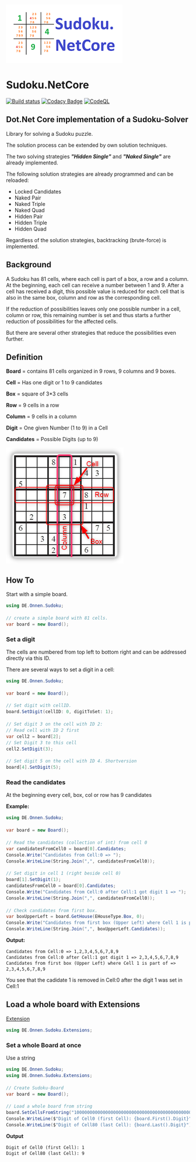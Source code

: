 <img src="Sudoku_Net-CoreV1_320x160.png" width="320">

# Sudoku.NetCore

[![Build status](https://ci.appveyor.com/api/projects/status/p3ke0nr0fhpk2o7f?svg=true)](https://ci.appveyor.com/project/diogenes25/sudoku-netcore-jlyw2)
[![Codacy Badge](https://app.codacy.com/project/badge/Grade/82eefb090e91426c9c293856039efb15)](https://app.codacy.com/gh/diogenes25/Sudoku.NetCore/dashboard?utm_source=gh&utm_medium=referral&utm_content=&utm_campaign=Badge_grade)
[![CodeQL](https://github.com/diogenes25/Sudoku.NetCore/actions/workflows/codeql.yml/badge.svg)](https://github.com/diogenes25/Sudoku.NetCore/actions/workflows/codeql.yml)

## Dot.Net Core implementation of a Sudoku-Solver

Library for solving a Sudoku puzzle.

The solution process can be extended by own solution techniques.

The two solving strategies ***"Hidden Single"*** and ***"Naked Single"*** are already implemented.

The following solution strategies are already programmed and can be reloaded:

- Locked Candidates 
- Naked Pair
- Naked Triple
- Naked Quad
- Hidden Pair
- Hidden Triple
- Hidden Quad

Regardless of the solution strategies, backtracking (brute-force) is implemented.

## Background

A Sudoku has 81 cells, where each cell is part of a box, a row and a column.
At the beginning, each cell can receive a number between 1 and 9. 
After a cell has received a digit, this possible value is reduced for each cell that is also in the same box, column and row as the corresponding cell.

If the reduction of possibilities leaves only one possible number in a cell, column or row, this remaining number is set and thus starts a further reduction of possibilities for the affected cells.

But there are several other strategies that reduce the possibilities even further.

## Definition

**Board** = contains 81 cells organized in 9 rows, 9 columns and 9 boxes.

**Cell** = Has one digit or 1 to 9 candidates

**Box** = square of 3*3 cells

**Row** = 9 cells in a row

**Column** = 9 cells in a column

**Digit** = One given Number (1 to 9) in a Cell

**Candidates** = Possible Digits (up to 9)

<img src="SudokuCRC.png">

## How To

Start with a simple board.

```csharp
using DE.Onnen.Sudoku;

// create a simple board with 81 cells.
var board = new Board();
```

### Set a digit

The cells are numbered from top left to bottom right and can be addressed directly via this ID.

There are several ways to set a digit in a cell:

```csharp
using DE.Onnen.Sudoku;

var board = new Board();

// Set digit with cellID.
board.SetDigit(cellID: 0, digitToSet: 1);

// Set digit 3 on the cell with ID 2:
// Read cell with ID 2 first
var cell2 = board[2];
// Set Digit 3 to this cell
cell2.SetDigit(3);

// Set digit 5 on the cell with ID 4. Shortversion
board[4].SetDigit(5);

```

### Read the candidates

At the beginning every cell, box, col or row has 9 candidates

**Example:**

```csharp
using DE.Onnen.Sudoku;

var board = new Board();

// Read the candidates (collection of int) from cell 0
var candidatesFromCell0 = board[0].Candidates;
Console.Write("Candidates from Cell:0 => ");
Console.WriteLine(String.Join(",", candidatesFromCell0));

// Set digit in cell 1 (right beside cell 0)
board[1].SetDigit(1);
candidatesFromCell0 = board[0].Candidates;
Console.Write("Candidates from Cell:0 after Cell:1 got digit 1 => ");
Console.WriteLine(String.Join(",", candidatesFromCell0));

// Check candidates from first box.
var boxUpperLeft = board.GetHouse(EHouseType.Box, 0);
Console.Write("Candidates from first box (Upper Left) where Cell 1 is part of => ");
Console.WriteLine(String.Join(",", boxUpperLeft.Candidates));
```

**Output:**

```console
Candidates from Cell:0 => 1,2,3,4,5,6,7,8,9
Candidates from Cell:0 after Cell:1 got digit 1 => 2,3,4,5,6,7,8,9
Candidates from first box (Upper Left) where Cell 1 is part of => 2,3,4,5,6,7,8,9
```

You see that the cadidate 1 is removed in Cell:0 after the digit 1 was set in Cell:1

## Load a whole board with Extensions

[Extension](Sudoku.Extensions)

```csharp
using DE.Onnen.Sudoku.Extensions;
```

### Set a whole Board at once

Use a string

```csharp
using DE.Onnen.Sudoku;
using DE.Onnen.Sudoku.Extensions;

// Create Sudoku-Board
var board = new Board();

// Load a whole board from string
board.SetCellsFromString("100000000000000000000000000000000000000000000000000000000000000000000000000000009");
Console.WriteLine($"Digit of Cell0 (first Cell): {board.First().Digit}");
Console.WriteLine($"Digit of Cell80 (last Cell): {board.Last().Digit}");
```

**Output**

```console
Digit of Cell0 (first Cell): 1
Digit of Cell80 (last Cell): 9
```
